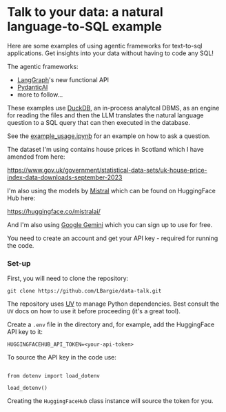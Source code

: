 # Talk to your data: a natural language-to-SQL example

Here are some examples of using agentic frameworks for text-to-sql applications. Get insights into your data without having to code any SQL!

The agentic frameworks:

- [LangGraph](https://www.langchain.com/langgraph)'s new functional API
- [PydanticAI](https://ai.pydantic.dev)
- more to follow...

These examples use [DuckDB](https://duckdb.org), an in-process analytcal DBMS,  as an engine for reading the files and then the LLM translates the natural language question to a SQL query that can then executed in the database.

See the [example_usage.ipynb](https://github.com/LBargie/data-talk/blob/main/example_usage.ipynb) for an example on how to ask a question.

The dataset I'm using contains house prices in Scotland which I have amended from here:

  https://www.gov.uk/government/statistical-data-sets/uk-house-price-index-data-downloads-september-2023

I'm also using the models by [Mistral](https://mistral.ai) which can be found on HuggingFace Hub here:

  https://huggingface.co/mistralai/


And I'm also using [Google Gemini](https://gemini.google.com/) which you can sign up to use for free.

You need to create an account and get your API key - required for running the code.

### Set-up
First, you will need to clone the repository:

  `git clone https://github.com/LBargie/data-talk.git`

The repository uses [UV](https://docs.astral.sh/uv/) to manage Python dependencies. Best consult the `UV` docs on how to use it before proceeding (it's a great tool).

Create a `.env` file in the directory and, for example, add the HuggingFace API key to it:

` HUGGINGFACEHUB_API_TOKEN=<your-api-token> `

To source the API key in the code use:

```

from dotenv import load_dotenv

load_dotenv()

```
Creating the `HuggingFaceHub` class instance will source the token for you.
